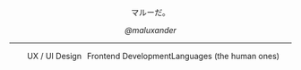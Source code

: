 <p align="center">マルーだ。</p>
<p align="center"><em>@maluxander</em></p>
<hr>
<p align="center"><span style="margin: 10px">UX / UI Design</span><span>Frontend Development</span><span>Languages (the human ones)</span></p>
